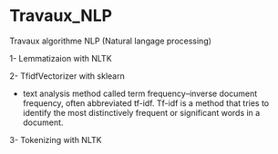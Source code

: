 # Travaux_NLP
Travaux algorithme NLP (Natural langage processing)

1- Lemmatizaion with NLTK

2- TfidfVectorizer with sklearn
- text analysis method called term frequency–inverse document frequency, often abbreviated tf-idf. Tf-idf is a method that tries to identify the most distinctively frequent or significant words in a document. 

3- Tokenizing with NLTK


